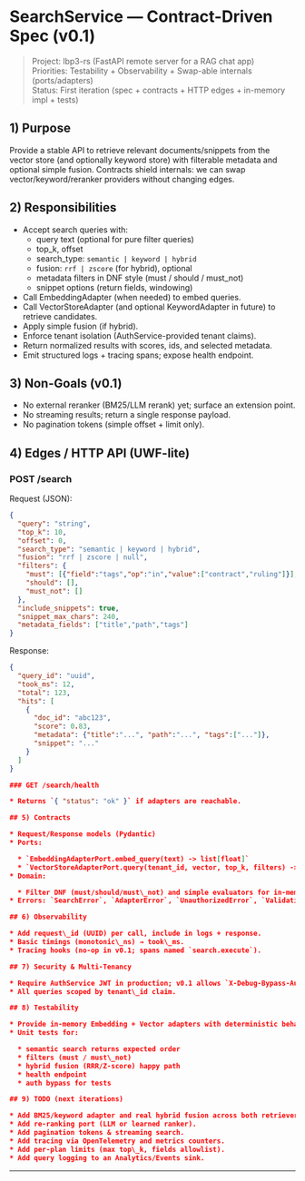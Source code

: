 # SearchService — Contract-Driven Spec (v0.1)

> Project: lbp3-rs (FastAPI remote server for a RAG chat app)  
> Priorities: Testability + Observability + Swap-able internals (ports/adapters)  
> Status: First iteration (spec + contracts + HTTP edges + in-memory impl + tests)

## 1) Purpose
Provide a stable API to retrieve relevant documents/snippets from the vector store (and optionally keyword store) with filterable metadata and optional simple fusion. Contracts shield internals: we can swap vector/keyword/reranker providers without changing edges.

## 2) Responsibilities
- Accept search queries with:
  - query text (optional for pure filter queries)
  - top_k, offset
  - search_type: `semantic | keyword | hybrid`
  - fusion: `rrf | zscore` (for hybrid), optional
  - metadata filters in DNF style (must / should / must_not)
  - snippet options (return fields, windowing)
- Call EmbeddingAdapter (when needed) to embed queries.
- Call VectorStoreAdapter (and optional KeywordAdapter in future) to retrieve candidates.
- Apply simple fusion (if hybrid).
- Enforce tenant isolation (AuthService-provided tenant claims).
- Return normalized results with scores, ids, and selected metadata.
- Emit structured logs + tracing spans; expose health endpoint.

## 3) Non-Goals (v0.1)
- No external reranker (BM25/LLM rerank) yet; surface an extension point.
- No streaming results; return a single response payload.
- No pagination tokens (simple offset + limit only).

## 4) Edges / HTTP API (UWF-lite)
### POST /search
Request (JSON):
```json
{
  "query": "string",
  "top_k": 10,
  "offset": 0,
  "search_type": "semantic | keyword | hybrid",
  "fusion": "rrf | zscore | null",
  "filters": {
    "must": [{"field":"tags","op":"in","value":["contract","ruling"]}],
    "should": [],
    "must_not": []
  },
  "include_snippets": true,
  "snippet_max_chars": 240,
  "metadata_fields": ["title","path","tags"]
}
````

Response:

```json
{
  "query_id": "uuid",
  "took_ms": 12,
  "total": 123,
  "hits": [
    {
      "doc_id": "abc123",
      "score": 0.83,
      "metadata": {"title":"...", "path":"...", "tags":["..."]},
      "snippet": "..."
    }
  ]
}

### GET /search/health

* Returns `{ "status": "ok" }` if adapters are reachable.

## 5) Contracts

* Request/Response models (Pydantic)
* Ports:

  * `EmbeddingAdapterPort.embed_query(text) -> list[float]`
  * `VectorStoreAdapterPort.query(tenant_id, vector, top_k, filters) -> VectorHits`
* Domain:

  * Filter DNF (must/should/must\_not) and simple evaluators for in-memory store.
* Errors: `SearchError`, `AdapterError`, `UnauthorizedError`, `ValidationError`

## 6) Observability

* Add request\_id (UUID) per call, include in logs + response.
* Basic timings (monotonic\_ns) → took\_ms.
* Tracing hooks (no-op in v0.1; spans named `search.execute`).

## 7) Security & Multi-Tenancy

* Require AuthService JWT in production; v0.1 allows `X-Debug-Bypass-Auth: 1` for tests.
* All queries scoped by tenant\_id claim.

## 8) Testability

* Provide in-memory Embedding + Vector adapters with deterministic behavior for tests.
* Unit tests for:

  * semantic search returns expected order
  * filters (must / must\_not)
  * hybrid fusion (RRR/Z-score) happy path
  * health endpoint
  * auth bypass for tests

## 9) TODO (next iterations)

* Add BM25/keyword adapter and real hybrid fusion across both retrievers.
* Add re-ranking port (LLM or learned ranker).
* Add pagination tokens & streaming search.
* Add tracing via OpenTelemetry and metrics counters.
* Add per-plan limits (max top\_k, fields allowlist).
* Add query logging to an Analytics/Events sink.

````

---

```python
